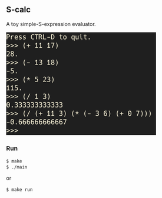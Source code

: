 ## S-calc

A toy simple-S-expression evaluator.

![screenshot.png](./misc/screenshot.png)

### Run

```
$ make
$ ./main
```

or

```
$ make run
```
